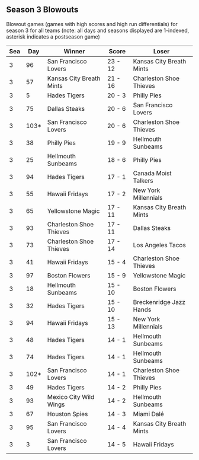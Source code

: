 ## Season 3 Blowouts



Blowout games (games with high scores and high run differentials) for season 3 for all teams (note: all days and seasons displayed are 1-indexed, asterisk indicates a postseason game)


| Sea | Day | Winner | Score | Loser | 
| ------ |------ |------ |------ |------ |
| 3 | 96 | San Francisco Lovers | 23 - 12 | Kansas City Breath Mints | 
| 3 | 57 | Kansas City Breath Mints | 21 - 16 | Charleston Shoe Thieves | 
| 3 | 5 | Hades Tigers | 20 - 3 | Philly Pies | 
| 3 | 75 | Dallas Steaks | 20 - 6 | San Francisco Lovers | 
| 3 | 103* | San Francisco Lovers | 20 - 6 | Charleston Shoe Thieves | 
| 3 | 38 | Philly Pies | 19 - 9 | Hellmouth Sunbeams | 
| 3 | 25 | Hellmouth Sunbeams | 18 - 6 | Philly Pies | 
| 3 | 94 | Hades Tigers | 17 - 1 | Canada Moist Talkers | 
| 3 | 55 | Hawaii Fridays | 17 - 2 | New York Millennials | 
| 3 | 65 | Yellowstone Magic | 17 - 11 | Kansas City Breath Mints | 
| 3 | 93 | Charleston Shoe Thieves | 17 - 11 | Dallas Steaks | 
| 3 | 73 | Charleston Shoe Thieves | 17 - 14 | Los Angeles Tacos | 
| 3 | 41 | Hawaii Fridays | 15 - 4 | Charleston Shoe Thieves | 
| 3 | 97 | Boston Flowers | 15 - 9 | Yellowstone Magic | 
| 3 | 18 | Hellmouth Sunbeams | 15 - 10 | Boston Flowers | 
| 3 | 32 | Hades Tigers | 15 - 10 | Breckenridge Jazz Hands | 
| 3 | 94 | Hawaii Fridays | 15 - 13 | New York Millennials | 
| 3 | 48 | Hades Tigers | 14 - 1 | Hellmouth Sunbeams | 
| 3 | 74 | Hades Tigers | 14 - 1 | Hellmouth Sunbeams | 
| 3 | 102* | San Francisco Lovers | 14 - 1 | Charleston Shoe Thieves | 
| 3 | 49 | Hades Tigers | 14 - 2 | Philly Pies | 
| 3 | 93 | Mexico City Wild Wings | 14 - 2 | Hellmouth Sunbeams | 
| 3 | 67 | Houston Spies | 14 - 3 | Miami Dalé | 
| 3 | 95 | San Francisco Lovers | 14 - 4 | Kansas City Breath Mints | 
| 3 | 3 | San Francisco Lovers | 14 - 5 | Hawaii Fridays | 


